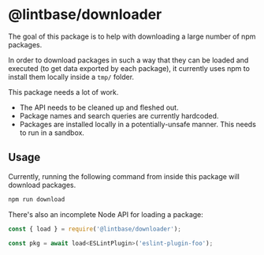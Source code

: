 # @lintbase/downloader

The goal of this package is to help with downloading a large number of npm packages.

In order to download packages in such a way that they can be loaded and executed (to get data exported by each package), it currently uses npm to install them locally inside a `tmp/` folder.

This package needs a lot of work.

- The API needs to be cleaned up and fleshed out.
- Package names and search queries are currently hardcoded.
- Packages are installed locally in a potentially-unsafe manner. This needs to run in a sandbox.

## Usage

Currently, running the following command from inside this package will download packages.

```sh
npm run download
```

There's also an incomplete Node API for loading a package:

```js
const { load } = require('@lintbase/downloader');

const pkg = await load<ESLintPlugin>('eslint-plugin-foo');
```
